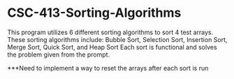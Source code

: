 # CSC-413-Sorting-Algorithms
This program utilizes 6 different sorting algorithms to sort 4 test arrays. 
These sorting algorithms include: Bubble Sort, Selection Sort, Insertion Sort, Merge Sort, Quick Sort, and Heap Sort
Each sort is functional and solves the problem given from the prompt.


***Need to implement a way to reset the arrays after each sort is run
